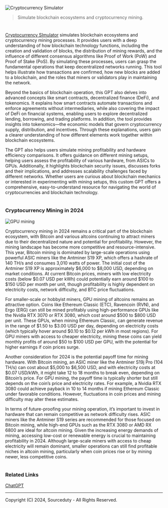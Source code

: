 ![Cryptocurrency Simulator](https://github.com/user-attachments/assets/4734daac-13b3-4df9-bcd3-2815830007f8)

> Simulate blockchain ecosystems and cryptocurrency mining. 

#

[Cryptocurrency SImulator](https://chatgpt.com/g/g-VQdjob7cE-cryptocurrency-simulator) simulates blockchain ecosystems and cryptocurrency mining processes. It provides users with a deep understanding of how blockchain technology functions, including the creation and validation of blocks, the distribution of mining rewards, and the influence of different consensus algorithms like Proof of Work (PoW) and Proof of Stake (PoS). By simulating these processes, users can grasp the fundamental operations that keep decentralized networks running. This tool helps illustrate how transactions are confirmed, how new blocks are added to a blockchain, and the roles that miners or validators play in maintaining the network.

Beyond the basics of blockchain operation, this GPT also delves into advanced concepts like smart contracts, decentralized finance (DeFi), and tokenomics. It explains how smart contracts automate transactions and enforce agreements without intermediaries, while also covering the impact of DeFi on financial systems, enabling users to explore decentralized lending, borrowing, and trading platforms. In addition, the tool provides insights into tokenomics—the economic models that govern cryptocurrency supply, distribution, and incentives. Through these explanations, users gain a clearer understanding of how different elements work together within blockchain ecosystems.

The GPT also helps users simulate mining profitability and hardware efficiency comparisons. It offers guidance on different mining setups, helping users assess the profitability of various hardware, from ASICs to GPUs. Additionally, it highlights blockchain security issues, discusses forks and their implications, and addresses scalability challenges faced by different networks. Whether users are curious about blockchain mechanics or interested in experimenting with mining setups, this custom GPT offers a comprehensive, easy-to-understand resource for navigating the world of cryptocurrencies and blockchain technology.

#
### Cryptocurrency Mining in 2024

![GPU mining](https://github.com/user-attachments/assets/0daca871-08cf-492e-b165-7e54a8ec0064)

Cryptocurrency mining in 2024 remains a critical part of the blockchain ecosystem, with Bitcoin and various altcoins continuing to attract miners due to their decentralized nature and potential for profitability. However, the mining landscape has become more competitive and resource-intensive. This year, Bitcoin mining is dominated by large-scale operations using powerful ASIC miners like the Antminer S19 XP, which offers a hashrate of 140 TH/s and consumes 3,010 watts of power. The initial cost of the Antminer S19 XP is approximately $6,000 to $8,000 USD, depending on market conditions. At current Bitcoin prices, miners with low electricity costs (below $0.07 USD per kWh) could potentially earn around $100 to $150 USD per month per unit, though profitability is highly dependent on electricity costs, network difficulty, and BTC price fluctuations.

For smaller-scale or hobbyist miners, GPU mining of altcoins remains an attractive option. Coins like Ethereum Classic (ETC), Ravencoin (RVN), and Ergo (ERG) can still be mined profitably using high-performance GPUs like the Nvidia RTX 3070 or RTX 3080, which cost around $500 to $800 USD per unit. These GPUs, when mining Ethereum Classic, can generate revenue in the range of $1.50 to $3.00 USD per day, depending on electricity costs (which typically hover around $0.10 to $0.12 per kWh in most regions). For GPU miners with access to cheaper electricity, mining these coins can yield monthly profits of around $50 to $100 USD per GPU, with the potential for higher earnings if coin prices surge.

Another consideration for 2024 is the potential payoff time for mining hardware. With Bitcoin mining, an ASIC miner like the Antminer S19j Pro (104 TH/s) can cost about $5,000 to $6,500 USD, and with electricity costs at $0.07 USD/kWh, it might take 12 to 18 months to break even, depending on Bitcoin’s price. For GPU mining, the payoff time is typically shorter but still depends on the coin’s price and electricity rates. For example, a Nvidia RTX 3080 could achieve payback in 10 to 14 months if mining Ethereum Classic under favorable conditions. However, fluctuations in coin prices and mining difficulty may alter these estimates.

In terms of future-proofing your mining operation, it’s important to invest in hardware that can remain competitive as network difficulty rises. ASIC miners like the Antminer S19 series are recommended for those focused on Bitcoin mining, while high-end GPUs such as the RTX 3080 or AMD RX 6800 are ideal for altcoin mining. Given the increasing energy demands of mining, accessing low-cost or renewable energy is crucial to maintaining profitability in 2024. Although large-scale miners with access to cheap electricity will remain dominant, smaller operations can still find profitable niches in altcoin mining, particularly when coin prices rise or by mining newer, less competitive coins.

#
### Related Links

[ChatGPT](https://github.com/sourceduty/ChatGPT)

***
Copyright (C) 2024, Sourceduty - All Rights Reserved.
